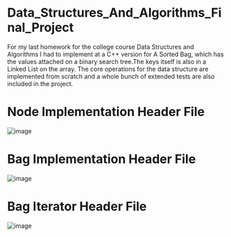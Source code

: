 # Data_Structures_And_Algorithms_Final_Project

For my last homework for the college course Data Structures and Algorithms I had to implement at a C++ version for A Sorted Bag, 
which has the values attached on a binary search tree.The keys itself is also in a Linked List on the array.
The core operations for the data structure are implemented from scratch and a whole bunch of extended tests are 
also included in the project.

# Node Implementation Header File
![image](https://user-images.githubusercontent.com/72076037/145282714-f1ba3602-bddc-4cef-8513-3ce456777b44.png)

# Bag Implementation Header File
![image](https://user-images.githubusercontent.com/72076037/145282388-3b4d1e52-93ff-4136-a572-dfc4a066444f.png)

# Bag Iterator Header File
![image](https://user-images.githubusercontent.com/72076037/145282463-5d5dca54-a94e-4f9c-b756-f21284d24ec4.png)
